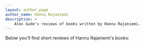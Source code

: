 ```yaml
---
layout: author_page
author_name: Hannu Rajaniemi
description: >
    Alex Gude's reviews of books written by Hannu Rajaniemi.
---
```


Below you'll find short reviews of Hannu Rajaniemi's books:
